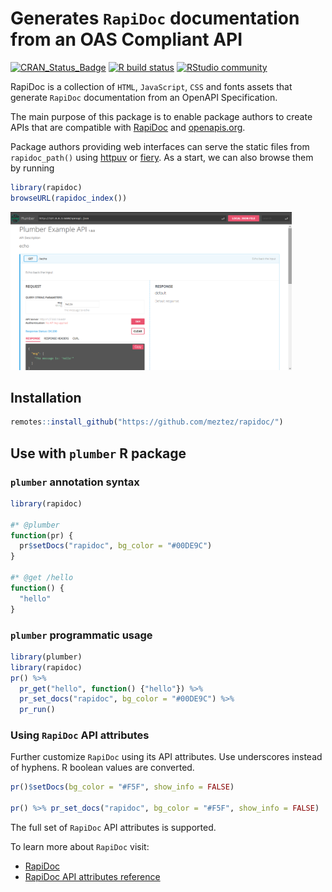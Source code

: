 Generates `RapiDoc` documentation from an OAS Compliant API
================

<!-- badges: start -->

[![CRAN\_Status\_Badge](https://www.r-pkg.org/badges/version/rapidoc)](https://cran.r-project.org/package=rapidoc)
[![R build
status](https://github.com/meztez/rapidoc/workflows/R-CMD-check/badge.svg)](https://github.com/meztez/rapidoc/actions)
[![RStudio
community](https://img.shields.io/badge/community-shiny-blue?style=social&logo=rstudio&logoColor=75AADB)](https://community.rstudio.com/tag/rapidoc)
<!-- badges: end -->

RapiDoc is a collection of `HTML`, `JavaScript`, `CSS` and fonts assets
that generate `RapiDoc` documentation from an OpenAPI Specification.

The main purpose of this package is to enable package authors to create
APIs that are compatible with
[RapiDoc](https://mrin9.github.io/RapiDoc/) and
[openapis.org](https://www.openapis.org/).

Package authors providing web interfaces can serve the static files from
`rapidoc_path()` using [httpuv](https://github.com/rstudio/httpuv) or
[fiery](https://github.com/thomasp85/fiery). As a start, we can also
browse them by running

``` r
library(rapidoc)
browseURL(rapidoc_index())
```

<img src="tools/readme/browse_rapidoc.png" width=450 />

## Installation

``` r
remotes::install_github("https://github.com/meztez/rapidoc/")
```

## Use with `plumber` R package

### `plumber` annotation syntax

``` r
library(rapidoc)

#* @plumber
function(pr) {
  pr$setDocs("rapidoc", bg_color = "#00DE9C")
}

#* @get /hello
function() {
  "hello"
}
```

### `plumber` programmatic usage

``` r
library(plumber)
library(rapidoc)
pr() %>%
  pr_get("hello", function() {"hello"}) %>%
  pr_set_docs("rapidoc", bg_color = "#00DE9C") %>%
  pr_run()
```

### Using `RapiDoc` API attributes

Further customize `RapiDoc` using its API attributes. Use underscores
instead of hyphens. R boolean values are converted.

``` r
pr()$setDocs(bg_color = "#F5F", show_info = FALSE)

pr() %>% pr_set_docs("rapidoc", bg_color = "#F5F", show_info = FALSE)
```

The full set of `RapiDoc` API attributes is supported.

To learn more about `RapiDoc` visit:

-   [RapiDoc](https://mrin9.github.io/RapiDoc/)
-   [RapiDoc API attributes
    reference](https://mrin9.github.io/RapiDoc/api.html)
